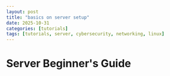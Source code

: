 ```yaml
---
layout: post
title: "basics on server setup"
date: 2025-10-31
categories: [tutorials]
tags: [tutorials, server, cybersecurity, networking, linux]
---
```


# Server Beginner's Guide
